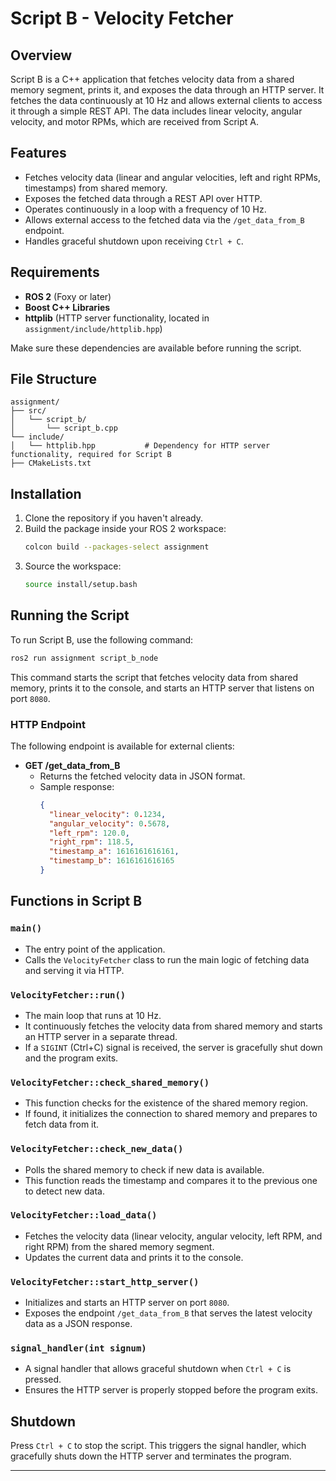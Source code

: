 # Script B - Velocity Fetcher

## Overview

Script B is a C++ application that fetches velocity data from a shared memory segment, prints it, and exposes the data through an HTTP server. It fetches the data continuously at 10 Hz and allows external clients to access it through a simple REST API. The data includes linear velocity, angular velocity, and motor RPMs, which are received from Script A.

## Features

- Fetches velocity data (linear and angular velocities, left and right RPMs, timestamps) from shared memory.
- Exposes the fetched data through a REST API over HTTP.
- Operates continuously in a loop with a frequency of 10 Hz.
- Allows external access to the fetched data via the `/get_data_from_B` endpoint.
- Handles graceful shutdown upon receiving `Ctrl + C`.

## Requirements

- **ROS 2** (Foxy or later)
- **Boost C++ Libraries**
- **httplib** (HTTP server functionality, located in `assignment/include/httplib.hpp`)
  
Make sure these dependencies are available before running the script.

## File Structure

```
assignment/
├── src/
│   └── script_b/
│       └── script_b.cpp
└── include/
│   └── httplib.hpp           # Dependency for HTTP server functionality, required for Script B
├── CMakeLists.txt
```

## Installation

1. Clone the repository if you haven't already.
2. Build the package inside your ROS 2 workspace:
   ```bash
   colcon build --packages-select assignment
   ```
3. Source the workspace:
   ```bash
   source install/setup.bash
   ```

## Running the Script

To run Script B, use the following command:

```bash
ros2 run assignment script_b_node
```

This command starts the script that fetches velocity data from shared memory, prints it to the console, and starts an HTTP server that listens on port `8080`.

### HTTP Endpoint

The following endpoint is available for external clients:

- **GET /get_data_from_B**
  - Returns the fetched velocity data in JSON format.
  - Sample response:
    ```json
    {
      "linear_velocity": 0.1234,
      "angular_velocity": 0.5678,
      "left_rpm": 120.0,
      "right_rpm": 118.5,
      "timestamp_a": 1616161616161,
      "timestamp_b": 1616161616165
    }
    ```

## Functions in Script B

### `main()`
- The entry point of the application.
- Calls the `VelocityFetcher` class to run the main logic of fetching data and serving it via HTTP.

### `VelocityFetcher::run()`
- The main loop that runs at 10 Hz.
- It continuously fetches the velocity data from shared memory and starts an HTTP server in a separate thread.
- If a `SIGINT` (Ctrl+C) signal is received, the server is gracefully shut down and the program exits.

### `VelocityFetcher::check_shared_memory()`
- This function checks for the existence of the shared memory region.
- If found, it initializes the connection to shared memory and prepares to fetch data from it.

### `VelocityFetcher::check_new_data()`
- Polls the shared memory to check if new data is available.
- This function reads the timestamp and compares it to the previous one to detect new data.

### `VelocityFetcher::load_data()`
- Fetches the velocity data (linear velocity, angular velocity, left RPM, and right RPM) from the shared memory segment.
- Updates the current data and prints it to the console.

### `VelocityFetcher::start_http_server()`
- Initializes and starts an HTTP server on port `8080`.
- Exposes the endpoint `/get_data_from_B` that serves the latest velocity data as a JSON response.

### `signal_handler(int signum)`
- A signal handler that allows graceful shutdown when `Ctrl + C` is pressed.
- Ensures the HTTP server is properly stopped before the program exits.

## Shutdown

Press `Ctrl + C` to stop the script. This triggers the signal handler, which gracefully shuts down the HTTP server and terminates the program.

---